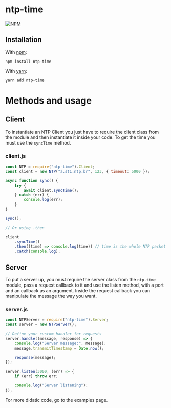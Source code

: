 # ntp-time

[![NPM](https://nodei.co/npm/ntp-time.png?compact=true)](https://nodei.co/npm/ntp-time/)

## Installation

With [npm](https://npmjs.com):

    npm install ntp-time

With [yarn](https://yarnpkg.com):

    yarn add ntp-time

# Methods and usage

## Client

To instantiate an NTP Client you just have to require the client class from the module and then instantiate it inside your code. To get the time you must use the `syncTime` method.

### client.js

```javascript
const NTP = require("ntp-time").Client;
const client = new NTP("a.st1.ntp.br", 123, { timeout: 5000 });

async function sync() {
	try {
		await client.syncTime();
	} catch (err) {
		console.log(err);
	}
}

sync();

// Or using .then

client
	.syncTime()
	.then((time) => console.log(time)) // time is the whole NTP packet
	.catch(console.log);
```

## Server

To put a server up, you must require the server class from the `ntp-time` module, pass a request callback to it and use the listen method, with a port and an callback as an argument. Inside the request callback you can manipulate the message the way you want.

### server.js

```javascript
const NTPServer = require("ntp-time").Server;
const server = new NTPServer();

// Define your custom handler for requests
server.handle((message, response) => {
	console.log("Server message:", message);
	message.transmitTimestamp = Date.now();

	response(message);
});

server.listen(3000, (err) => {
	if (err) throw err;

	console.log("Server listening");
});
```

For more didatic code, go to the examples page.
